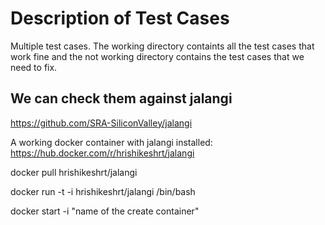 # Description of Test Cases

Multiple test cases. The working directory containts all the test cases that work fine and the not working directory contains the test cases that we need to fix. 

## We can check them against jalangi
https://github.com/SRA-SiliconValley/jalangi

A working docker container with jalangi installed:
https://hub.docker.com/r/hrishikeshrt/jalangi

docker pull hrishikeshrt/jalangi

docker run -t -i hrishikeshrt/jalangi /bin/bash

docker start -i "name of the create container"

